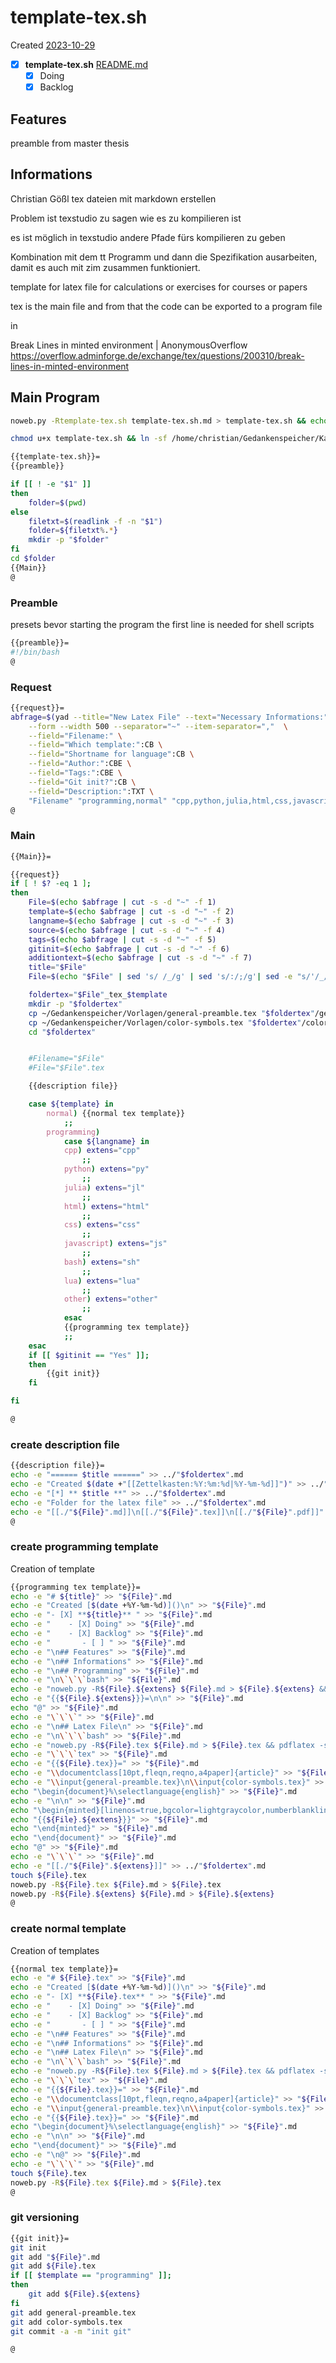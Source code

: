 # template-tex.sh
Created [2023-10-29]()

- [X] **template-tex.sh** [README.md](README.md)
	- [X] Doing
	- [X] Backlog

## Features

preamble from master thesis


## Informations
Christian Gößl
tex dateien mit markdown erstellen

Problem ist texstudio zu sagen wie es zu kompilieren ist

es ist möglich in texstudio andere Pfade fürs kompilieren zu geben

Kombination mit dem tt Programm und dann die Spezifikation ausarbeiten, damit es
auch mit zim zusammen funktioniert.



template for latex file for calculations or exercises for courses or papers

tex is the main file and from that the code can be exported to a program file

in

Break Lines in minted environment | AnonymousOverflow
https://overflow.adminforge.de/exchange/tex/questions/200310/break-lines-in-minted-environment


## Main Program

```bash
noweb.py -Rtemplate-tex.sh template-tex.sh.md > template-tex.sh && echo 'fertig' 
```


```bash
chmod u+x template-tex.sh && ln -sf /home/christian/Gedankenspeicher/KanDo/GedankenspeicherEinrichtung/GedankenspeicherCoding/template-tex.sh ~/.local/bin/template-tex.sh && echo 'fertig'
 ```

```bash
{{template-tex.sh}}=
{{preamble}}

if [[ ! -e "$1" ]]
then
	folder=$(pwd)
else
	filetxt=$(readlink -f -n "$1")
	folder=${filetxt%.*}
	mkdir -p "$folder"
fi
cd $folder
{{Main}}
@
```


### Preamble

presets bevor starting the program
the first line is needed for shell scripts

```bash
{{preamble}}=
#!/bin/bash
@
```

### Request

```bash
{{request}}=
abfrage=$(yad --title="New Latex File" --text="Necessary Informations:" \
	--form --width 500 --separator="~" --item-separator=","  \
	--field="Filename:" \
	--field="Which template:":CB \
	--field="Shortname for language":CB \
	--field="Author:":CBE \
	--field="Tags:":CBE \
	--field="Git init?":CB \
	--field="Description:":TXT \
	"Filename" "programming,normal" "cpp,python,julia,html,css,javascript,bash,lua,other" "Christian Gößl,Internet" ",physic,math" "No,Yes" "$additiontext")
@

```

### Main


```bash
{{Main}}=

{{request}}
if [ ! $? -eq 1 ];
then
	File=$(echo $abfrage | cut -s -d "~" -f 1)
	template=$(echo $abfrage | cut -s -d "~" -f 2)
	langname=$(echo $abfrage | cut -s -d "~" -f 3)
	source=$(echo $abfrage | cut -s -d "~" -f 4)
	tags=$(echo $abfrage | cut -s -d "~" -f 5)
	gitinit=$(echo $abfrage | cut -s -d "~" -f 6)
	additiontext=$(echo $abfrage | cut -s -d "~" -f 7)
	title="$File"
	File=$(echo "$File" | sed 's/ /_/g' | sed 's/:/;/g'| sed -e "s/'/_/g" | sed 's/\"//g')

	foldertex="$File"_tex_$template
	mkdir -p "$foldertex"
	cp ~/Gedankenspeicher/Vorlagen/general-preamble.tex "$foldertex"/general-preamble.tex
	cp ~/Gedankenspeicher/Vorlagen/color-symbols.tex "$foldertex"/color-symbols.tex
	cd "$foldertex"


	#Filename="$File"
	#File="$File".tex

	{{description file}}

	case ${template} in
		normal) {{normal tex template}}
			;;
		programming)
			case ${langname} in
			cpp) extens="cpp"
				;;
			python) extens="py"
				;;
			julia) extens="jl"
				;;
			html) extens="html"
				;;
			css) extens="css"
				;;
			javascript) extens="js"
				;;
			bash) extens="sh"
				;;
			lua) extens="lua"
				;;
			other) extens="other"
				;;
			esac
			{{programming tex template}}
			;;
	esac
	if [[ $gitinit == "Yes" ]];
	then
		{{git init}}
	fi

fi

@

```

### create description file


```bash
{{description file}}=
echo -e "====== $title ======" >> ../"$foldertex".md
echo -e "Created $(date +"[[Zettelkasten:%Y:%m:%d|%Y-%m-%d]]")" >> ../"$foldertex".md
echo -e "[*] ** $title **" >> ../"$foldertex".md
echo -e "Folder for the latex file" >> ../"$foldertex".md
echo -e "[[./"${File}".md]]\n[[./"${File}".tex]]\n[[./"${File}".pdf]]" >> ../"$foldertex".md
@

```


### create programming template

Creation of template

```bash
{{programming tex template}}=
echo -e "# ${title}" >> "${File}".md
echo -e "Created [$(date +%Y-%m-%d)]()\n" >> "${File}".md
echo -e "- [X] **${title}** " >> "${File}".md
echo -e "    - [X] Doing" >> "${File}".md
echo -e "    - [X] Backlog" >> "${File}".md
echo -e "       - [ ] " >> "${File}".md
echo -e "\n## Features" >> "${File}".md
echo -e "\n## Informations" >> "${File}".md
echo -e "\n## Programming" >> "${File}".md
echo -e "\n\`\`\`bash" >> "${File}".md
echo -e "noweb.py -R${File}.${extens} ${File}.md > ${File}.${extens} && noweb.py -R${File}.tex ${File}.md > ${File}.tex && pdflatex -shell-escape ${File}.tex && echo 'fertig' \n\`\`\`" >> "${File}".md
echo -e "{{${File}.${extens}}}=\n\n" >> "${File}".md
echo "@" >> "${File}".md
echo -e "\`\`\`" >> "${File}".md
echo -e "\n## Latex File\n" >> "${File}".md
echo -e "\n\`\`\`bash" >> "${File}".md
echo -e "noweb.py -R${File}.tex ${File}.md > ${File}.tex && pdflatex -shell-escape ${File}.tex && xdg-open ${File}.pdf 2>/dev/null & \n\`\`\`\n\n" >> "${File}".md
echo -e "\`\`\`tex" >> "${File}".md
echo -e "{{${File}.tex}}=" >> "${File}".md
echo -e "\\documentclass[10pt,fleqn,reqno,a4paper]{article}" >> "${File}".md
echo -e "\\input{general-preamble.tex}\n\\input{color-symbols.tex}" >> "${File}".md
echo "\begin{document}%\selectlanguage{english}" >> "${File}".md
echo -e "\n\n" >> "${File}".md
echo "\begin{minted}[linenos=true,bgcolor=lightgraycolor,numberblanklines=true,showspaces=false,breaklines=true]{${langname}}" >> "${File}".md
echo "{{${File}.${extens}}}" >> "${File}".md
echo "\end{minted}" >> "${File}".md
echo "\end{document}" >> "${File}".md
echo "@" >> "${File}".md
echo -e "\`\`\`" >> "${File}".md
echo -e "[[./"${File}".${extens}]]" >> ../"$foldertex".md
touch ${File}.tex
noweb.py -R${File}.tex ${File}.md > ${File}.tex
noweb.py -R${File}.${extens} ${File}.md > ${File}.${extens}
@

```


### create normal template

Creation of templates

```bash
{{normal tex template}}=
echo -e "# ${File}.tex" >> "${File}".md
echo -e "Created [$(date +%Y-%m-%d)]()\n" >> "${File}".md
echo -e "- [X] **${File}.tex** " >> "${File}".md
echo -e "    - [X] Doing" >> "${File}".md
echo -e "    - [X] Backlog" >> "${File}".md
echo -e "       - [ ] " >> "${File}".md
echo -e "\n## Features" >> "${File}".md
echo -e "\n## Informations" >> "${File}".md
echo -e "\n## Latex File\n" >> "${File}".md
echo -e "\n\`\`\`bash" >> "${File}".md
echo -e "noweb.py -R${File}.tex ${File}.md > ${File}.tex && pdflatex -shell-escape ${File}.tex && xdg-open ${File}.pdf 2>/dev/null & \n\`\`\`\n\n" >> "${File}".md
echo -e "\`\`\`tex" >> "${File}".md
echo -e "{{${File}.tex}}=" >> "${File}".md
echo -e "\\documentclass[10pt,fleqn,reqno,a4paper]{article}" >> "${File}".md
echo -e "\\input{general-preamble.tex}\n\\input{color-symbols.tex}" >> "${File}".md
echo -e "{{${File}.tex}}=" >> "${File}".md
echo "\begin{document}%\selectlanguage{english}" >> "${File}".md
echo -e "\n\n" >> "${File}".md
echo "\end{document}" >> "${File}".md
echo -e "\n@" >> "${File}".md
echo -e "\`\`\`" >> "${File}".md
touch ${File}.tex
noweb.py -R${File}.tex ${File}.md > ${File}.tex
@

```


### git versioning

```bash
{{git init}}=
git init
git add "${File}".md
git add ${File}.tex
if [[ $template == "programming" ]];
then
	git add ${File}.${extens}
fi
git add general-preamble.tex
git add color-symbols.tex
git commit -a -m "init git"

@
```



